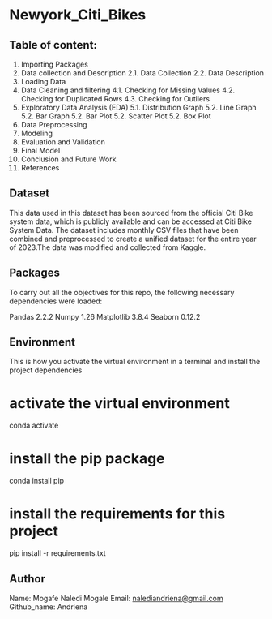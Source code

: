 # Newyork_Citi_Bikes

## Table of content:
1. Importing Packages
2. Data collection and Description
2.1. Data Collection
2.2. Data Description
3. Loading Data
4. Data Cleaning and filtering
4.1. Checking for Missing Values
4.2. Checking for Duplicated Rows
4.3. Checking for Outliers
5. Exploratory Data Analysis (EDA)
5.1. Distribution Graph
5.2. Line Graph
5.2. Bar Graph
5.2. Bar Plot
5.2. Scatter Plot
5.2. Box Plot
6. Data Preprocessing
7. Modeling
8. Evaluation and Validation
9. Final Model
10. Conclusion and Future Work
11. References


## Dataset
This data used in this dataset has been sourced from the official Citi Bike system data, which is publicly available and can be accessed at Citi Bike System Data. The dataset includes monthly CSV files that have been combined and preprocessed to create a unified dataset for the entire year of 2023.The data was modified and collected from Kaggle.


## Packages
To carry out all the objectives for this repo, the following necessary dependencies were loaded:

Pandas 2.2.2
Numpy 1.26
Matplotlib 3.8.4
Seaborn 0.12.2


## Environment
This is how you activate the virtual environment in a terminal and install the project dependencies
# activate the virtual environment
conda activate <env>
# install the pip package
conda install pip
# install the requirements for this project
pip install -r requirements.txt


## Author
Name: Mogafe Naledi Mogale 
Email: nalediandriena@gmail.com
Github_name: Andriena
